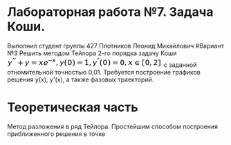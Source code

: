 # Лабораторная работа №7. Задача Коши.
Выполнил студент группы 427
Плотников Леонид Михайлович
#Вариант №3
Решить методом Тейлора 2-го порядка задачу Коши
![1](1.png)
с заданной отномительной точностью 0,01.
Требуется построение графиков решения y(x), y'(x), а также фазовых траекторий.
# Теоретическая часть
Метод разложения в ряд Тейлора.
Простейшим способом построения приближенного решения в точке 
